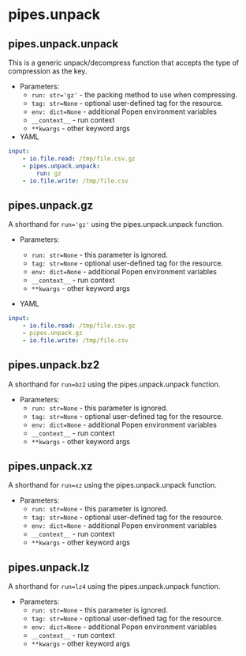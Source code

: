 # pipes.unpack

## pipes.unpack.unpack

This is a generic unpack/decompress function that accepts the type of compression
as the key.

* Parameters:
    * `run: str='gz'` - the packing method to use when compressing.
    * `tag: str=None` - optional user-defined tag for the resource.
    * `env: dict=None` - additional Popen environment variables
    * `__context__` - run context
    * `**kwargs` - other keyword args
* YAML

```yaml
input:
    - io.file.read: /tmp/file.csv.gz
    - pipes.unpack.unpack:
        run: gz
    - io.file.write: /tmp/file.csv
```

## pipes.unpack.gz

A shorthand for `run='gz'` using the pipes.unpack.unpack function.

* Parameters:
    * `run: str=None` - this parameter is ignored.
    * `tag: str=None` - optional user-defined tag for the resource.
    * `env: dict=None` - additional Popen environment variables
    * `__context__` - run context
    * `**kwargs` - other keyword args

* YAML

```yaml
input:
    - io.file.read: /tmp/file.csv.gz
    - pipes.unpack.gz
    - io.file.write: /tmp/file.csv
```

## pipes.unpack.bz2

A shorthand for `run=bz2` using the pipes.unpack.unpack function.

* Parameters:
    * `run: str=None` - this parameter is ignored.
    * `tag: str=None` - optional user-defined tag for the resource.
    * `env: dict=None` - additional Popen environment variables
    * `__context__` - run context
    * `**kwargs` - other keyword args

## pipes.unpack.xz

A shorthand for `run=xz` using the pipes.unpack.unpack function.

* Parameters:
    * `run: str=None` - this parameter is ignored.
    * `tag: str=None` - optional user-defined tag for the resource.
    * `env: dict=None` - additional Popen environment variables
    * `__context__` - run context
    * `**kwargs` - other keyword args

## pipes.unpack.lz

A shorthand for `run=lz4` using the pipes.unpack.unpack function.

* Parameters:
    * `run: str=None` - this parameter is ignored.
    * `tag: str=None` - optional user-defined tag for the resource.
    * `env: dict=None` - additional Popen environment variables
    * `__context__` - run context
    * `**kwargs` - other keyword args
